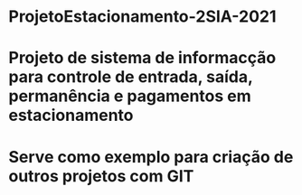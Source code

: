 # ProjetoEstacionamento-2SIA-2021
# Projeto de sistema de informacção para controle de entrada, saída, permanência e pagamentos em estacionamento
# Serve como exemplo para criação de outros projetos com GIT
